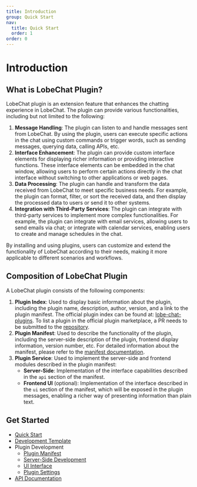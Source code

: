 ```yaml
---
title: Introduction
group: Quick Start
nav:
  title: Quick Start
  order: 1
order: 0
---
```


# Introduction

## What is LobeChat Plugin?

LobeChat plugin is an extension feature that enhances the chatting experience in LobeChat. The plugin can provide various functionalities, including but not limited to the following:

1. **Message Handling**: The plugin can listen to and handle messages sent from LobeChat. By using the plugin, users can execute specific actions in the chat using custom commands or trigger words, such as sending messages, querying data, calling APIs, etc.
2. **Interface Enhancement**: The plugin can provide custom interface elements for displaying richer information or providing interactive functions. These interface elements can be embedded in the chat window, allowing users to perform certain actions directly in the chat interface without switching to other applications or web pages.
3. **Data Processing**: The plugin can handle and transform the data received from LobeChat to meet specific business needs. For example, the plugin can format, filter, or sort the received data, and then display the processed data to users or send it to other systems.
4. **Integration with Third-Party Services**: The plugin can integrate with third-party services to implement more complex functionalities. For example, the plugin can integrate with email services, allowing users to send emails via chat; or integrate with calendar services, enabling users to create and manage schedules in the chat.

By installing and using plugins, users can customize and extend the functionality of LobeChat according to their needs, making it more applicable to different scenarios and workflows.

## Composition of LobeChat Plugin

A LobeChat plugin consists of the following components:

1. **Plugin Index**: Used to display basic information about the plugin, including the plugin name, description, author, version, and a link to the plugin manifest. The official plugin index can be found at: [lobe-chat-plugins](https://github.com/lobehub/lobe-chat-plugins). To list a plugin in the official plugin marketplace, a PR needs to be submitted to the [repository](https://github.com/lobehub/lobe-chat-plugins/pulls).
2. **Plugin Manifest**: Used to describe the functionality of the plugin, including the server-side description of the plugin, frontend display information, version number, etc. For detailed information about the manifest, please refer to the [manifest documentation](manifest-docs-url).
3. **Plugin Service**: Used to implement the server-side and frontend modules described in the plugin manifest:
   - **Server-Side**: Implementation of the interface capabilities described in the `api` section of the manifest.
   - **Frontend UI** (optional): Implementation of the interface described in the `ui` section of the manifest, which will be exposed in the plugin messages, enabling a richer way of presenting information than plain text.

## Get Started

- [Quick Start](/guides/get-start)
- [Development Template](/guides/template)
- Plugin Development
  - [Plugin Manifest](/guides/plugin-manifest)
  - [Server-Side Development](/guides/plugin-server)
  - [UI Interface](/guides/plugin-ui)
  - [Plugin Settings](/guides/plugin-settings)
- [API Documentation](/api/plugin-manifest)
